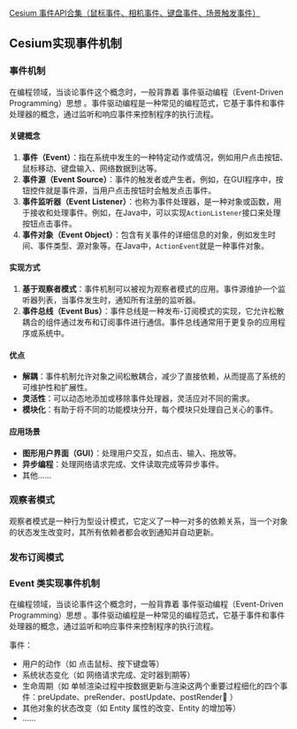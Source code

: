 [Cesium 事件API合集（鼠标事件、相机事件、键盘事件、场景触发事件）](https://blog.csdn.net/u010358183/article/details/121610901)



## Cesium实现事件机制

### 事件机制

在编程领域，当谈论事件这个概念时，一般背靠着 事件驱动编程（Event-Driven Programming）思想 。事件驱动编程是一种常见的编程范式，它基于事件和事件处理器的概念，通过监听和响应事件来控制程序的执行流程。

#### 关键概念

1. **事件（Event）**：指在系统中发生的一种特定动作或情况，例如用户点击按钮、鼠标移动、键盘输入、网络数据到达等。
2. **事件源（Event Source）**：事件的触发者或产生者。例如，在GUI程序中，按钮控件就是事件源，当用户点击按钮时会触发点击事件。
3. **事件监听器（Event Listener）**：也称为事件处理器，是一种对象或函数，用于接收和处理事件。例如，在Java中，可以实现`ActionListener`接口来处理按钮点击事件。
4. **事件对象（Event Object）**：包含有关事件的详细信息的对象，例如发生时间、事件类型、源对象等。在Java中，`ActionEvent`就是一种事件对象。

#### 实现方式

1. **基于观察者模式**：事件机制可以被视为观察者模式的应用。事件源维护一个监听器列表，当事件发生时，通知所有注册的监听器。
2. **事件总线（Event Bus）**：事件总线是一种发布-订阅模式的实现，它允许松散耦合的组件通过发布和订阅事件进行通信。事件总线通常用于更复杂的应用程序或系统中。

#### 优点

- **解耦**：事件机制允许对象之间松散耦合，减少了直接依赖，从而提高了系统的可维护性和扩展性。
- **灵活性**：可以动态地添加或移除事件处理器，灵活应对不同的需求。
- **模块化**：有助于将不同的功能模块分开，每个模块只处理自己关心的事件。

#### 应用场景

- **图形用户界面（GUI）**：处理用户交互，如点击、输入、拖放等。
- **异步编程**：处理网络请求完成、文件读取完成等异步事件。
- 其他......



### 观察者模式

观察者模式是一种行为型设计模式，它定义了一种一对多的依赖关系，当一个对象的状态发生改变时，其所有依赖者都会收到通知并自动更新。



### 发布订阅模式





### Event 类实现事件机制

在编程领域，当谈论事件这个概念时，一般背靠着 事件驱动编程（Event-Driven Programming）思想 。事件驱动编程是一种常见的编程范式，它基于事件和事件处理器的概念，通过监听和响应事件来控制程序的执行流程。

事件：

- 用户的动作（如 点击鼠标、按下键盘等）
- 系统状态变化（如 网络请求完成、定时器到期等）
- 生命周期（如 单帧渲染过程中按数据更新与渲染这两个重要过程细化的四个事件：preUpdate、preRender、postUpdate、postRender🔢 ）
- 其他对象的状态改变（如 Entity 属性的改变、Entity 的增加等）
- ......